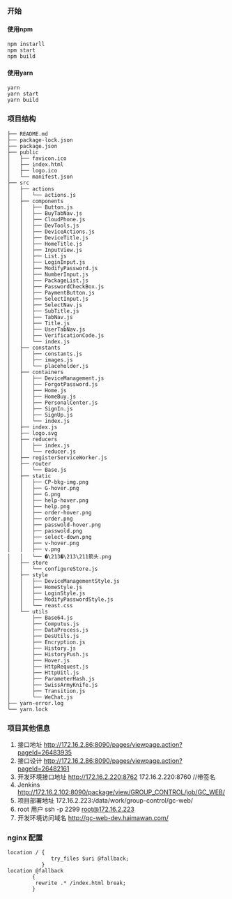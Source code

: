 ### 开始

#### 使用npm
```
npm instarll
npm start
npm build
```
#### 使用yarn

```
yarn
yarn start
yarn build
```

### 项目结构
```
├── README.md
├── package-lock.json
├── package.json
├── public
│   ├── favicon.ico
│   ├── index.html
│   ├── logo.ico
│   └── manifest.json
├── src
│   ├── actions
│   │   └── actions.js
│   ├── components
│   │   ├── Button.js
│   │   ├── BuyTabNav.js
│   │   ├── CloudPhone.js
│   │   ├── DevTools.js
│   │   ├── DeviceActions.js
│   │   ├── DeviceTitle.js
│   │   ├── HomeTitle.js
│   │   ├── InputView.js
│   │   ├── List.js
│   │   ├── LoginInput.js
│   │   ├── ModifyPassword.js
│   │   ├── NumberInput.js
│   │   ├── PackageList.js
│   │   ├── PasswordCheckBox.js
│   │   ├── PaymentButton.js
│   │   ├── SelectInput.js
│   │   ├── SelectNav.js
│   │   ├── SubTitle.js
│   │   ├── TabNav.js
│   │   ├── Title.js
│   │   ├── UserTabNav.js
│   │   ├── VerificationCode.js
│   │   └── index.js
│   ├── constants
│   │   ├── constants.js
│   │   ├── images.js
│   │   └── placeholder.js
│   ├── containers
│   │   ├── DeviceManagement.js
│   │   ├── ForgotPassword.js
│   │   ├── Home.js
│   │   ├── HomeBuy.js
│   │   ├── PersonalCenter.js
│   │   ├── SignIn.js
│   │   ├── SignUp.js
│   │   └── index.js
│   ├── index.js
│   ├── logo.svg
│   ├── reducers
│   │   ├── index.js
│   │   └── reducer.js
│   ├── registerServiceWorker.js
│   ├── router
│   │   └── Base.js
│   ├── static
│   │   ├── CP-bkg-img.png
│   │   ├── G-hover.png
│   │   ├── G.png
│   │   ├── help-hover.png
│   │   ├── help.png
│   │   ├── order-hover.png
│   │   ├── order.png
│   │   ├── passwold-hover.png
│   │   ├── passwold.png
│   │   ├── select-down.png
│   │   ├── v-hover.png
│   │   ├── v.png
│   │   └── �\213�\213\211箭头.png
│   ├── store
│   │   └── configureStore.js
│   ├── style
│   │   ├── DeviceManagementStyle.js
│   │   ├── HomeStyle.js
│   │   ├── LoginStyle.js
│   │   ├── ModifyPasswordStyle.js
│   │   └── reast.css
│   └── utils
│       ├── Base64.js
│       ├── Computus.js
│       ├── DataProcess.js
│       ├── DesUtils.js
│       ├── Encryption.js
│       ├── History.js
│       ├── HistoryPush.js
│       ├── Hover.js
│       ├── HttpRequest.js
│       ├── HttpUitl.js
│       ├── ParameterHash.js
│       ├── SwissArmyKnife.js
│       ├── Transition.js
│       └── WeChat.js
├── yarn-error.log
└── yarn.lock

```

### 项目其他信息

1. 接口地址 http://172.16.2.86:8090/pages/viewpage.action?pageId=26483935
2. 接口设计 http://172.16.2.86:8090/pages/viewpage.action?pageId=26482161
3. 开发环境接口地址 http://172.16.2.220:8762 172.16.2.220:8760 //带签名
4. Jenkins http://172.16.2.102:8090/package/view/GROUP_CONTROL/job/GC_WEB/
5. 项目部署地址 172.16.2.223:/data/work/group-control/gc-web/
6. root 用户 ssh -p 2299 root@172.16.2.223
7. 开发环境访问域名 http://gc-web-dev.haimawan.com/


### nginx 配置

```
location / {
              try_files $uri @fallback;
           }
location @fallback 
        {
         rewrite .* /index.html break;
        }
```